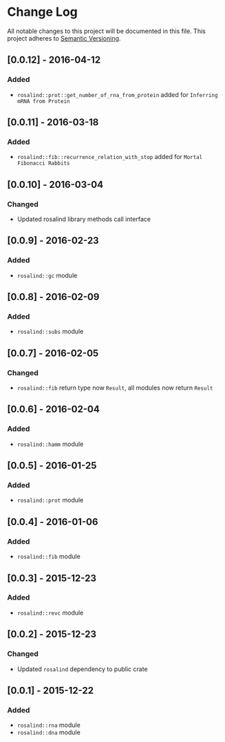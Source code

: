 # Change Log
All notable changes to this project will be documented in this file.
This project adheres to [Semantic Versioning](http://semver.org/).

## [0.0.12] - 2016-04-12
### Added
- `rosalind::prot::get_number_of_rna_from_protein` added for `Inferring mRNA from Protein`

## [0.0.11] - 2016-03-18
### Added
- `rosalind::fib::recurrence_relation_with_stop` added for `Mortal Fibonacci Rabbits`

## [0.0.10] - 2016-03-04
### Changed
- Updated rosalind library methods call interface

## [0.0.9] - 2016-02-23
### Added
- `rosalind::gc` module

## [0.0.8] - 2016-02-09
### Added
- `rosalind::subs` module

## [0.0.7] - 2016-02-05
### Changed
- `rosalind::fib` return type now `Result`, all modules now return `Result`

## [0.0.6] - 2016-02-04
### Added
- `rosalind::hamm` module

## [0.0.5] - 2016-01-25
### Added
- `rosalind::prot` module

## [0.0.4] - 2016-01-06
### Added
- `rosalind::fib` module

## [0.0.3] - 2015-12-23
### Added
- `rosalind::revc` module

## [0.0.2] - 2015-12-23
### Changed
- Updated `rosalind` dependency to public crate

## [0.0.1] - 2015-12-22
### Added
- `rosalind::rna` module
- `rosalind::dna` module
